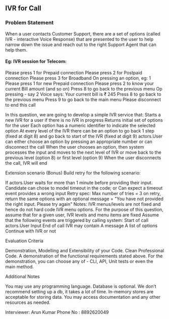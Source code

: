 ## IVR for Call

### Problem Statement
When a user contacts Customer Support, there are a set of options (called IVR - interactive Voice Response) that are presented to the user to help narrow down the issue and reach out to the right Support Agent that can help them.

#### Eg: IVR session for Telecom:
Please press 1 for Prepaid connection
Please press 2 for Postpaid connection
Please press 3 for Broadband
On pressing an option, eg: 1
Please press 1 for new Prepaid connection
Please press 2 to know your current Bill amount
(and so on)
Press 8 to go back to the previous menu
Op pressing - say 2
Voice says: Your current bill is ₹ 245
Press 8 to go back to the previous menu
Press 9 to go back to the main menu
Please disconnect to end this call

In this question, we are going to develop a simple IVR service that:
Starts a new IVR for a user if there is no IVR in progress
Returns initial set of options for the user
Each option has a numeric identifier to indicate the selected option
At every level of the IVR there can be an option to go back 1 step (fixed at digit 8) and go back to start of the IVR (fixed at digit 9)
actors.User can either choose an option by pressing an appropriate number or can disconnect the call
When the user chooses an option, then system processes the input and moves to the next level of IVR or move back to the previous level (option 8) or first level (option 9)
When the user disconnects the call, IVR will end

Extension scenario (Bonus)
Build retry for the following scenario:


If actors.User waits for more than 1 minute before providing their input.
Candidate can chose to model timeout in the code; or
Can expect a timeout event
provides a wrong input
Retry spec:
Max number of tries = 3
on retry, return the same options with an optional message = "You have not provided the right input. Please try again"
Notes:
IVR menus/levels are not fixed and hence do not hard code IVR menu options.
For the purpose of this question, assume that for a given user, IVR levels and menu items are fixed
Assume that the following events are triggered by calling system:
Start of call
actors.User Input
End of call
IVR may contain
A message
A list of options
Continue with IVR or not



















Evaluation Criteria

Demonstration, Modelling and Extensibility of your Code.
Clean Professional Code.
A demonstration of the functional requirements stated above.
For the demonstration, you can choose any of - CLI, API, Unit tests or even the main method.


Additional Notes

You may use any programming language.
Database is optional. We don’t recommend setting up a db, it takes a lot of time. In-memory stores are acceptable for storing data.
You may access documentation and any other resources as needed.


Interviewer: Arun Kumar
Phone No : 8892620049
